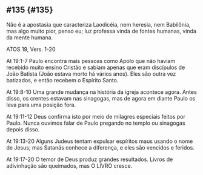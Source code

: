 ## #135 {#135}

Não é a apostasia que caracteriza Laodicéia, nem heresia, nem Babilônia, mas algo muito pior, penso eu; luz professa vinda de fontes humanas, vinda da mente humana.

ATOS 19, Vers. 1-20

At 19:1-7 Paulo encontra mais pessoas como Apolo que não haviam recebido muito ensino Cristão e sabiam apenas que eram discípulos de João Batista (João estava morto há vários anos). Eles são outra vez batizados, e então recebem o Espírito Santo.

At 19:8-10 Uma grande mudança na história da igreja acontece agora. Antes disso, os crentes estavam nas sinagogas, mas de agora em diante Paulo os leva para uma posição fora.

At 19:11-12 Deus confirma isto por meio de milagres especiais feitos por Paulo. Nunca ouvimos falar de Paulo pregando no templo ou sinagogas depois disso.

At 19:13-20 Alguns Judeus tentam expulsar espíritos maus usando o nome de Jesus; mas Satanás conhece a diferença, e eles são vencidos e feridos.

At 19:17-20 O temor de Deus produz grandes resultados. Livros de adivinhação são queimados, mas O LIVRO cresce.